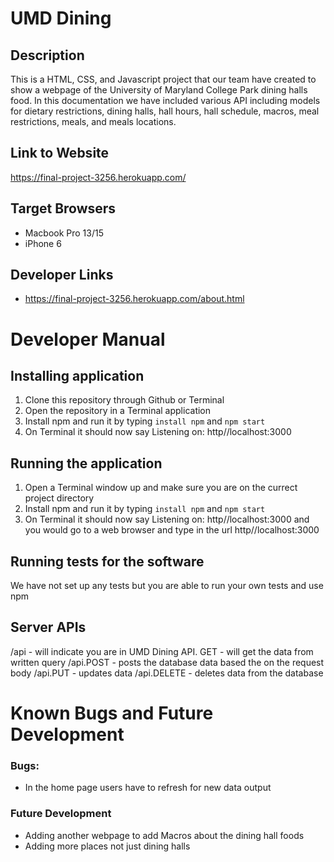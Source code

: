 # UMD Dining 

## Description
This is a HTML, CSS, and Javascript project that our team have created to show a webpage of the University of Maryland College Park dining halls food. In this documentation we have included various API including models for dietary restrictions, dining halls, hall hours, hall schedule, macros, meal restrictions, meals, and meals locations.

## Link to Website
https://final-project-3256.herokuapp.com/

## Target Browsers
* Macbook Pro 13/15
* iPhone 6

## Developer Links
* https://final-project-3256.herokuapp.com/about.html

# Developer Manual
## Installing application
1. Clone this repository through Github or Terminal
2. Open the repository in a Terminal application
3. Install npm and run it by typing ```install npm``` and ```npm start```
4. On Terminal it should now say Listening on: http//localhost:3000

## Running the application
1. Open a Terminal window up and make sure you are on the currect project directory
2. Install npm and run it by typing ```install npm``` and ```npm start```
3. On Terminal it should now say Listening on: http//localhost:3000 and you would go to a web browser and type in the url http//localhost:3000

## Running tests for the software
We have not set up any tests but you are able to run your own tests and use npm

## Server APIs
/api - will indicate you are in UMD Dining API. GET - will get the data from written query
/api.POST - posts the database data based the on the request body
/api.PUT - updates data
/api.DELETE - deletes data from the database

# Known Bugs and Future Development
### Bugs:
* In the home page users have to refresh for new data output

### Future Development
* Adding another webpage to add Macros about the dining hall foods
* Adding more places not just dining halls